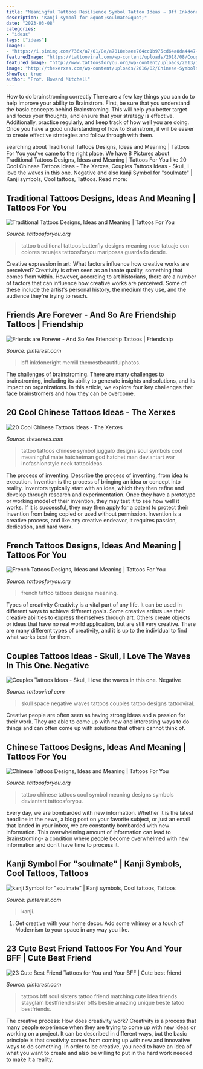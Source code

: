 ```yaml
---
title: "Meaningful Tattoos Resilience Symbol Tattoo Ideas ~ Bff Inkdoneright Merrill Themostbeautifulphotos"
description: "Kanji symbol for &quot;soulmate&quot;"
date: "2023-03-08"
categories:
- "ideas"
tags: ["ideas"]
images:
- "https://i.pinimg.com/736x/a7/01/8e/a7018ebaee764cc1b975cd64a8da4447--symbols-tattoo.jpg"
featuredImage: "https://tattooviral.com/wp-content/uploads/2018/08/Couples-Tattoos-Ideas-Skull-I-love-the-waves-in-this-one.-Negative-space-waves.jpg"
featured_image: "http://www.tattoosforyou.org/wp-content/uploads/2013/10/Chinese-Symbol-For-Love-Tattoo.jpg"
image: "http://thexerxes.com/wp-content/uploads/2016/02/Chinese-Symbols-Tattoo-Designs.jpg"
ShowToc: true
author: "Prof. Howard Mitchell"
---
```



How to do brainstroming correctly
There are a few key things you can do to help improve your ability to Brainstrom. First, be sure that you understand the basic concepts behind Brainstroming. This will help you better target and focus your thoughts, and ensure that your strategy is effective. Additionally, practice regularly, and keep track of how well you are doing. Once you have a good understanding of how to Brainstrom, it will be easier to create effective strategies and follow through with them.

	

		
searching about Traditional Tattoos Designs, Ideas and Meaning | Tattoos For You you've came to the right place. We have 8 Pictures about Traditional Tattoos Designs, Ideas and Meaning | Tattoos For You like 20 Cool Chinese Tattoos Ideas - The Xerxes, Couples Tattoos Ideas - Skull, I love the waves in this one. Negative and also kanji Symbol for &quot;soulmate&quot; | Kanji symbols, Cool tattoos, Tattoos. Read more:
		
    
## Traditional Tattoos Designs, Ideas And Meaning | Tattoos For You

<img loading=lazy src="http://www.tattoosforyou.org/wp-content/uploads/2013/09/Traditional-Butterfly-Tattoo-768x1024.jpg" onerror="this.onerror=null;this.src='https://tse1.mm.bing.net/th?id=OIP.bjuWF6rg0cO4xanBEdQa-AHaJ4&amp;pid=15.1';" alt="Traditional Tattoos Designs, Ideas and Meaning | Tattoos For You">

_Source: tattoosforyou.org_

>tattoo traditional tattoos butterfly designs meaning rose tatuaje con colores tatuajes tattoosforyou mariposas guardado desde. 

	

Creative expression in art: What factors influence how creative works are perceived?
Creativity is often seen as an innate quality, something that comes from within. However, according to art historians, there are a number of factors that can influence how creative works are perceived. Some of these include the artist's personal history, the medium they use, and the audience they're trying to reach.

    
## Friends Are Forever - And So Are Friendship Tattoos | Friendship

<img loading=lazy src="https://i.pinimg.com/736x/8b/bc/ef/8bbcef824b9922b99f3e9e24ccd95f8f.jpg" onerror="this.onerror=null;this.src='https://tse4.mm.bing.net/th?id=OIP.eIPE8mVf5lzwrbgTRV5UvAHaRr&amp;pid=15.1';" alt="Friends are Forever - And So Are Friendship Tattoos | Friendship">

_Source: pinterest.com_

>bff inkdoneright merrill themostbeautifulphotos. 

	

The challenges of brainstroming.
There are many challenges to brainstroming, including its ability to generate insights and solutions, and its impact on organizations. In this article, we explore four key challenges that face brainstromers and how they can be overcome.

    
## 20 Cool Chinese Tattoos Ideas - The Xerxes

<img loading=lazy src="http://thexerxes.com/wp-content/uploads/2016/02/Chinese-Symbols-Tattoo-Designs.jpg" onerror="this.onerror=null;this.src='https://tse1.mm.bing.net/th?id=OIP.6IubsSpvYR0o1aEga4rAFgHaJ3&amp;pid=15.1';" alt="20 Cool Chinese Tattoos Ideas - The Xerxes">

_Source: thexerxes.com_

>tattoo tattoos chinese symbol juggalo designs soul symbols cool meaningful mate hatchetman god hatchet man deviantart war inofashionstyle neck tattooideas. 

	

The process of inventing: Describe the process of inventing, from idea to execution.
Invention is the process of bringing an idea or concept into reality. Inventors typically start with an idea, which they then refine and develop through research and experimentation. Once they have a prototype or working model of their invention, they may test it to see how well it works. If it is successful, they may then apply for a patent to protect their invention from being copied or used without permission. Invention is a creative process, and like any creative endeavor, it requires passion, dedication, and hard work.

    
## French Tattoos Designs, Ideas And Meaning | Tattoos For You

<img loading=lazy src="https://www.tattoosforyou.org/wp-content/uploads/2017/12/French-Tattoo.jpg" onerror="this.onerror=null;this.src='https://tse4.mm.bing.net/th?id=OIP.wKlt5IgHo04pY0vIkKVwLAHaHD&amp;pid=15.1';" alt="French Tattoos Designs, Ideas and Meaning | Tattoos For You">

_Source: tattoosforyou.org_

>french tattoo tattoos designs meaning. 

	

Types of creativity
Creativity is a vital part of any life. It can be used in different ways to achieve different goals. Some creative artists use their creative abilities to express themselves through art. Others create objects or ideas that have no real world application, but are still very creative. There are many different types of creativity, and it is up to the individual to find what works best for them.

    
## Couples Tattoos Ideas - Skull, I Love The Waves In This One. Negative

<img loading=lazy src="https://tattooviral.com/wp-content/uploads/2018/08/Couples-Tattoos-Ideas-Skull-I-love-the-waves-in-this-one.-Negative-space-waves.jpg" onerror="this.onerror=null;this.src='https://tse2.mm.bing.net/th?id=OIP.dH89dhUPHLrPtHT1mHQOGgHaLF&amp;pid=15.1';" alt="Couples Tattoos Ideas - Skull, I love the waves in this one. Negative">

_Source: tattooviral.com_

>skull space negative waves tattoos couples tattoo designs tattooviral. 

	

Creative people are often seen as having strong ideas and a passion for their work. They are able to come up with new and interesting ways to do things and can often come up with solutions that others cannot think of.

    
## Chinese Tattoos Designs, Ideas And Meaning | Tattoos For You

<img loading=lazy src="http://www.tattoosforyou.org/wp-content/uploads/2013/10/Chinese-Symbol-For-Love-Tattoo.jpg" onerror="this.onerror=null;this.src='https://tse2.mm.bing.net/th?id=OIP.JF_Njr2muXck-Ud66FqfIAHaJ4&amp;pid=15.1';" alt="Chinese Tattoos Designs, Ideas and Meaning | Tattoos For You">

_Source: tattoosforyou.org_

>tattoo chinese tattoos cool symbol meaning designs symbols deviantart tattoosforyou. 

	

Every day, we are bombarded with new information. Whether it is the latest headline in the news, a blog post on your favorite subject, or just an email that landed in your inbox, we are constantly bombarded with new information. This overwhelming amount of information can lead to Brainstroming- a condition where people become overwhelmed with new information and don’t have time to process it.

    
## Kanji Symbol For &quot;soulmate&quot; | Kanji Symbols, Cool Tattoos, Tattoos

<img loading=lazy src="https://i.pinimg.com/736x/a7/01/8e/a7018ebaee764cc1b975cd64a8da4447--symbols-tattoo.jpg" onerror="this.onerror=null;this.src='https://tse1.mm.bing.net/th?id=OIP.ISTZA3XE4iPVZVsJ4TKSUAHaJ4&amp;pid=15.1';" alt="kanji Symbol for &quot;soulmate&quot; | Kanji symbols, Cool tattoos, Tattoos">

_Source: pinterest.com_

>kanji. 

	

1. Get creative with your home decor. Add some whimsy or a touch of Modernism to your space in any way you like. 

    
## 23 Cute Best Friend Tattoos For You And Your BFF | Cute Best Friend

<img loading=lazy src="https://i.pinimg.com/736x/0d/08/c2/0d08c2f217c72eec30419988b54b02ee.jpg" onerror="this.onerror=null;this.src='https://tse1.mm.bing.net/th?id=OIP.BlFrSpemP4SBYWZOk6SHlwHaHa&amp;pid=15.1';" alt="23 Cute Best Friend Tattoos for You and Your BFF | Cute best friend">

_Source: pinterest.com_

>tattoos bff soul sisters tattoo friend matching cute idea friends stayglam bestfriend sister bffs bestie amazing unique beste tatoo bestfriends. 

	

The creative process: How does creativity work?
Creativity is a process that many people experience when they are trying to come up with new ideas or working on a project. It can be described in different ways, but the basic principle is that creativity comes from coming up with new and innovative ways to do something. In order to be creative, you need to have an idea of what you want to create and also be willing to put in the hard work needed to make it a reality.

